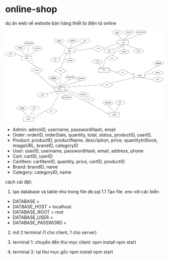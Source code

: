 # online-shop
dự án web về website bán hàng thiết bị điện tử online

![ERD Diagram](/public/erd_diagram.png)


- Admin: adminID, username, passwordHash, email
- Order: orderID, orderDate, quantity, total, status, productID, userID,
- Product: productID, productName, description, price, quantityInStock, imageURL, brandID, categoryID
- User: userID, username, passwordHash, email, address, phone
- Cart: cartID, userID
- CartItem: cartItemID, quantity, price, cartID, productID
- Brand: brandID, name
- Category: categoryID, name


cách cài đặt:

1. tạo database và table như trong file db.sql
1.1 Tạo file .env với các biến 
  - DATABASE = 
  - DATBASE_HOST = localhost
  - DATABASE_ROOT = root
  - DATABASE_USER = 
  - DATABASE_PASSWORD = 

2. mở 2 terminal (1 cho client, 1 cho server)

3. terminal 1: chuyển đến thư mục client:
  npm install
  npm start
4. terminal 2: tại thư mục gốc
  npm install
  npm start



  